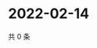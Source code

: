 # 2022-02-14

共 0 条

<!-- BEGIN WEIBO -->
<!-- 最后更新时间 Mon Feb 14 2022 05:07:43 GMT+0800 (China Standard Time) -->

<!-- END WEIBO -->
